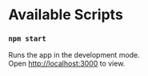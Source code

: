 

# Available Scripts



### `npm start`

Runs the app in the development mode.<br />
Open [http://localhost:3000](http://localhost:3000) to view.




